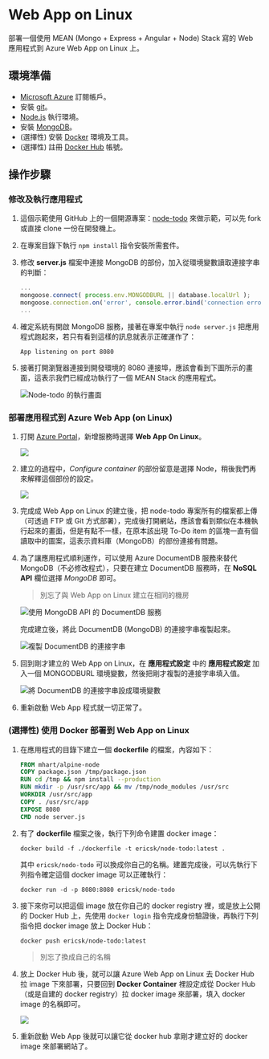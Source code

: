 # Web App on Linux

部署一個使用 MEAN (Mongo + Express + Angular + Node) Stack 寫的 Web 應用程式到 Azure Web App on Linux 上。

## 環境準備

  * [Microsoft Azure](https://azure.microsoft.com/) 訂閱帳戶。
  * 安裝 [git](https://git-scm.com/)。
  * [Node.js](https://nodejs.org/en/) 執行環境。
  * 安裝 [MongoDB](https://www.mongodb.com/)。
  * (選擇性) 安裝 [Docker](http://docker.com/) 環境及工具。
  * (選擇性) 註冊 [Docker Hub](https://hub.docker.com/) 帳號。

## 操作步驟

### 修改及執行應用程式 

  1. 這個示範使用 GitHub 上的一個開源專案：[node-todo](https://github.com/scotch-io/node-todo) 來做示範，可以先 fork 或直接 clone 一份在開發機上。
  2. 在專案目錄下執行 ```npm install``` 指令安裝所需套件。
  3. 修改 **server.js** 檔案中連接 MongoDB 的部份，加入從環境變數讀取連接字串的判斷：
     
     ```javascript
     ...
     mongoose.connect( process.env.MONGODBURL || database.localUrl );
     mongoose.connection.on('error', console.error.bind('connection error!'));
     ...
     ```
  4. 確定系統有開啟 MongoDB 服務，接著在專案中執行 ```node server.js``` 把應用程式跑起來，若只有看到這樣的訊息就表示正確運作了：

     ```
     App listening on port 8080
     ```

  5. 接著打開瀏覽器連接到開發環境的 8080 連接埠，應該會看到下圖所示的畫面，這表示我們已經成功執行了一個 MEAN Stack 的應用程式。

     ![Node-todo 的執行畫面](images/node-todo-app.png)

### 部署應用程式到 Azure Web App (on Linux)

  1. 打開 [Azure Portal](https://portal.azure.com/)，新增服務時選擇 **Web App On Linux**。

     ![](images/webapponlinux.png)

  2. 建立的過程中，_Configure container_ 的部份留意是選擇 Node，稍後我們再來解釋這個部份的設定。

     ![](images/waolenvnode.png)

  3. 完成成 Web App on Linux 的建立後，把 node-todo 專案所有的檔案都上傳（可透過 FTP 或 Git 方式部署），完成後打開網站，應該會看到類似在本機執行起來的畫面，但是有點不一樣，在原本該出現 To-Do item 的區塊一直有個讀取中的圖案，這表示資料庫（MongoDB）的部份連接有問題。

  4. 為了讓應用程式順利運作，可以使用 Azure DocumentDB 服務來替代 MongoDB（不必修改程式），只要在建立 DocumentDB 服務時，在 **NoSQL API** 欄位選擇 _MongoDB_ 即可。

       > 別忘了與 Web App on Linux 建立在相同的機房

     ![使用 MongoDB API 的 DocumentDB 服務](images/docdbasmongo.png)

     完成建立後，將此 DocumentDB (MongoDB) 的連接字串複製起來。

     ![複製 DocumentDB 的連接字串](images/docdbconnstr.png)

  5. 回到剛才建立的 Web App on Linux，在 **應用程式設定** 中的 **應用程式設定** 加入一個 MONGODBURL 環境變數，然後把剛才複製的連接字串填入值。

     ![將 DocumentDB 的連接字串設成環境變數](images/appsettingenv.png)

  6. 重新啟動 Web App 程式就一切正常了。


### (選擇性) 使用 Docker 部署到 Web App on Linux

  1. 在應用程式的目錄下建立一個 **dockerfile** 的檔案，內容如下：

     ```dockerfile
     FROM mhart/alpine-node
     COPY package.json /tmp/package.json
     RUN cd /tmp && npm install --production
     RUN mkdir -p /usr/src/app && mv /tmp/node_modules /usr/src
     WORKDIR /usr/src/app
     COPY . /usr/src/app
     EXPOSE 8080
     CMD node server.js
     ```

  2. 有了 **dockerfile** 檔案之後，執行下列命令建置 docker image：

     ```
     docker build -f ./dockerfile -t ericsk/node-todo:latest .
     ```

     其中 ```ericsk/nodo-todo``` 可以換成你自己的名稱。建置完成後，可以先執行下列指令確定這個 docker image 可以正確執行：

     ```
     docker run -d -p 8080:8080 ericsk/node-todo
     ```

  3. 接下來你可以把這個 image 放在你自己的 docker registry 裡，或是放上公開的 Docker Hub 上，先使用 ```docker login``` 指令完成身份驗證後，再執行下列指令把 docker image 放上 Docker Hub：

     ```
     docker push ericsk/node-todo:latest
     ```

       > 別忘了換成自己的名稱

  4. 放上 Docker Hub 後，就可以讓 Azure Web App on Linux 去 Docker Hub 拉 image 下來部署，只要回到 **Docker Container** 裡設定成從 Docker Hub （或是自建的 docker registry）拉 docker image 來部署，填入 docker image 的名稱即可。

     ![](images/dockercustomimage.png)

  5. 重新啟動 Web App 後就可以讓它從 docker hub 拿剛才建立好的 docker image 來部署網站了。